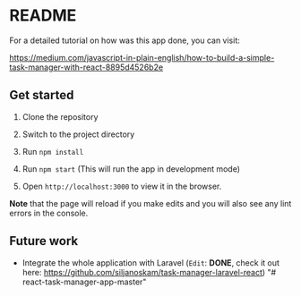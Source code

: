 # README

For a detailed tutorial on how was this app done, you can visit: 

https://medium.com/javascript-in-plain-english/how-to-build-a-simple-task-manager-with-react-8895d4526b2e

## Get started

1. Clone the repository

2. Switch to the project directory

3. Run `npm install`

4. Run `npm start` (This will run the app in development mode)

5. Open `http://localhost:3000` to view it in the browser.

**Note** that the page will reload if you make edits and you will also see any lint errors in the console.


## Future work

- Integrate the whole application with Laravel (`Edit`: **DONE**, check it out here: https://github.com/siljanoskam/task-manager-laravel-react)
"# react-task-manager-app-master" 
